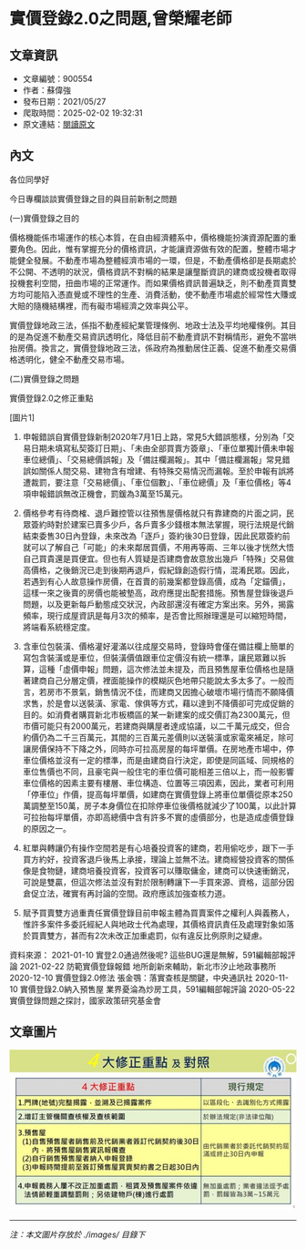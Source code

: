 # 實價登錄2.0之問題,曾榮耀老師

## 文章資訊
- 文章編號：900554
- 作者：蘇偉強
- 發布日期：2021/05/27
- 爬取時間：2025-02-02 19:32:31
- 原文連結：[閱讀原文](https://real-estate.get.com.tw/Columns/detail.aspx?no=900554)

## 內文
各位同學好

今日專欄談談實價登錄之目的與目前新制之問題

(一)實價登錄之目的

價格機能係市場運作的核心本質，在自由經濟體系中，價格機能扮演資源配置的重要角色。因此，惟有掌握充分的價格資訊，才能讓資源做有效的配置，整體市場才能健全發展。不動產市場為整體經濟市場的一環，但是，不動產價格卻是長期處於不公開、不透明的狀況，價格資訊不對稱的結果是讓壟斷資訊的建商或投機者取得投機套利空間，扭曲市場的正常運作。而如果價格資訊普遍缺乏，則不動產買賣雙方均可能陷入憑直覺或不理性的生產、消費活動，使不動產市場處於經常性大賺或大賠的隨機結構裡，而有礙市場經濟之效率與公平。

實價登錄地政三法，係指不動產經紀業管理條例、地政士法及平均地權條例。其目的是為促進不動產交易資訊透明化，降低目前不動產資訊不對稱情形，避免不當哄抬房價。換言之，實價登錄地政三法，係政府為推動居住正義、促進不動產交易價格透明化，健全不動產交易市場。

(二)實價登錄之問題

實價登錄2.0之修正重點

[圖片1]

1. 申報錯誤自實價登錄新制2020年7月1日上路，常見5大錯誤態樣，分別為「交易日期未填寫私契簽訂日期」、「未由全部買賣方簽章」、「車位單獨計價未申報車位總價」、「交易總價誤報」及「備註欄漏報」。其中「備註欄漏報」常見錯誤如關係人間交易、建物含有增建、有特殊交易情況而漏報。至於申報有誤將遭裁罰，要注意「交易總價」、「車位個數」、「車位總價」及「車位價格」等4項申報錯誤無改正機會，罰鍰為3萬至15萬元。

2. 價格參考有待商榷、退戶難控管以往預售屋價格就只有靠建商的片面之詞，民眾簽約時對於建案已賣多少戶，各戶賣多少錢根本無法掌握，現行法規是代銷結束委售30日內登錄，未來改為「逐戶」簽約後30日登錄，因此民眾簽約前就可以了解自己「可能」的未來鄰居買價，不用再等兩、三年以後才恍然大悟自己買貴還是買便宜。但也有人質疑是否建商會故意放出幾戶「特殊」交易做高價格，之後銷況已走到後期再退戶，假紀錄創造假行情，混淆民眾。因此，若遇到有心人故意操作房價，在首賣的前幾案都登錄高價，成為「定錨價」，這樣一來之後賣的房價也能被墊高，政府應提出配套措施。預售屋登錄後退戶問題，以及更新每戶動態成交狀況，內政部還沒有確定方案出來。另外，揭露頻率，現行成屋資訊是每月3次的頻率，是否會比照辦理還是可以縮短時間，將端看系統穩定度。

3. 含車位包裝潢、價格灌好灌滿以往成屋交易時，登錄時會僅在備註欄上簡單的寫包含裝潢或是車位，但裝潢價值跟車位定價沒有統一標準，讓民眾難以拆算，這種「虛價申報」問題，這次修法並未提及，而且預售屋車位價格也是隨著建商自己分層定價，裡面能操作的模糊灰色地帶只能說太多太多了。一般而言，若房市不景氣，銷售情況不佳，而建商又因擔心破壞市場行情而不願降價求售，於是會以送裝潢、家電、傢俱等方式，藉以達到不降價卻可完成促銷的目的。如消費者購買新北市板橋區的某一新建案的成交價訂為2300萬元，但市價可能只有2000萬元，若建商與購屋者達成協議，以二千萬元成交，但合約價仍為二千三百萬元，其間的三百萬元差價則以送裝潢或家電來補足，除可讓房價保持不下降之外，同時亦可拉高房屋的每坪單價。在房地產市場中，停車位價格並沒有一定的標準，而是由建商自行決定，即使是同區域、同規格的車位售價也不同，且豪宅與一般住宅的車位價可能相差三倍以上，而一般影響車位價格的因素主要有樓層、車位構造、位置等三項因素，因此，業者可利用「停車位」作價，提高每坪單價，如建商在實價登錄上將車位單價從原本250萬調整至150萬，房子本身價位在扣除停車位後價格就減少了100萬，以此計算可拉抬每坪單價，亦即高總價中含有許多不實的虛價部分，也是造成虛價登錄的原因之一。

4. 紅單與轉讓仍有操作空間若是有心培養投資客的建商，若用偷吃步，跟下一手買方約好，投資客退戶後馬上承接，理論上並無不法。建商經營投資客的關係像是食物鏈，建商培養投資客，投資客可以賺取傭金，建商可以快速衝銷況，可說是雙贏，但這次修法並沒有對於限制轉讓下一手買來源、資格，這部分因倉促立法，確實有再討論的空間。政府應該加強查核力道。

5. 賦予買賣雙方過重責任實價登錄目前申報主體為買賣案件之權利人與義務人，惟許多案件多委託經紀人與地政士代為處理，其價格資訊責任及處理對象如落於買賣雙方，甚而有2次未改正加重處罰，似有違反比例原則之疑慮。

資料來源： 2021-01-10 實登2.0通過然後呢? 這些BUG還是無解，591編輯部報評論 2021-02-22 防範實價登錄報錯 地所創新來輔助，新北市汐止地政事務所 2020-12-10 實價登錄2.0修法 張金鶚：落實查核是關鍵，中央通訊社 2020-11-10 實價登錄2.0納入預售屋 業界憂淪為炒房工具，591編輯部報評論 2020-05-22 實價登錄問題之探討，國家政策研究基金會

## 文章圖片

![圖片1](./images/900554_7c0097df.jpg)


---
*注：本文圖片存放於 ./images/ 目錄下*
